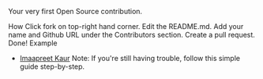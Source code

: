 Your very first Open Source contribution.

How
Click fork on top-right hand corner.
Edit the README.md.
Add your name and Github URL under the Contributors section.
Create a pull request. 
Done!
Example
- [Imaapreet Kaur](https://github.com/Imaanpreet)
Note: If you're still having trouble, follow this simple guide step-by-step.
